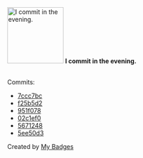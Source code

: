 <img src="https://my-badges.github.io/my-badges/evening-commits.png" alt="I commit in the evening." title="I commit in the evening." width="128">
<strong>I commit in the evening.</strong>
<br><br>

Commits:

- <a href="https://github.com/ksysoev/wasabi/commit/7ccc7bc0ebfbf120415113971dbecc1f0a6fdae5">7ccc7bc</a>
- <a href="https://github.com/ksysoev/wasabi/commit/f25b5d2bb774bd6fb06b8bf224fcd3dc4657c304">f25b5d2</a>
- <a href="https://github.com/ksysoev/wasabi/commit/951f0786ade51cc8684b93935e946f37af3ccafb">951f078</a>
- <a href="https://github.com/ksysoev/wasabi/commit/02c1ef06147d40ad0c746316cd562bda60629175">02c1ef0</a>
- <a href="https://github.com/ksysoev/wasabi/commit/5671248f783ec60820cc327ea2686be6e2dccc8e">5671248</a>
- <a href="https://github.com/ksysoev/wasabi/commit/5ee50d3c493096db1de20de4568e2fce9b807b6f">5ee50d3</a>


Created by <a href="https://github.com/my-badges/my-badges">My Badges</a>